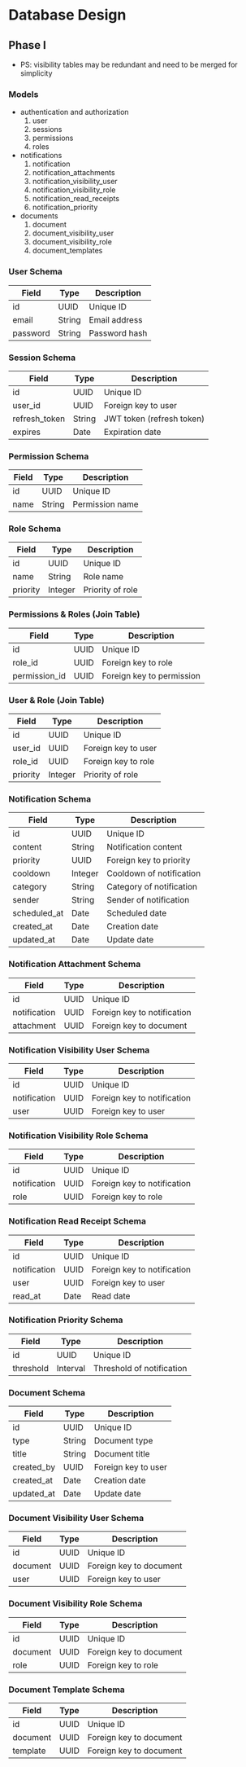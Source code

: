 # Database Design

## Phase I

- PS: visibility tables may be redundant and need to be merged for simplicity

### Models

- authentication and authorization
    1. user
    2. sessions
    3. permissions
    4. roles
- notifications
    1. notification
    2. notification_attachments
    3. notification_visibility_user
    4. notification_visibility_role
    5. notification_read_receipts
    6. notification_priority
- documents
    1. document
    2. document_visibility_user
    3. document_visibility_role
    4. document_templates

### User Schema

| Field    | Type   | Description   |
| -------- | ------ | ------------- |
| id       | UUID   | Unique ID     |
| email    | String | Email address |
| password | String | Password hash |

### Session Schema

| Field         | Type   | Description               |
| ------------- | ------ | ------------------------- |
| id            | UUID   | Unique ID                 |
| user_id       | UUID   | Foreign key to user       |
| refresh_token | String | JWT token (refresh token) |
| expires       | Date   | Expiration date           |

### Permission Schema

| Field | Type   | Description     |
| ----- | ------ | --------------- |
| id    | UUID   | Unique ID       |
| name  | String | Permission name |

### Role Schema

| Field    | Type    | Description      |
| -------- | ------- | ---------------- |
| id       | UUID    | Unique ID        |
| name     | String  | Role name        |
| priority | Integer | Priority of role |

### Permissions & Roles (Join Table)

| Field         | Type | Description               |
| ------------- | ---- | ------------------------- |
| id            | UUID | Unique ID                 |
| role_id       | UUID | Foreign key to role       |
| permission_id | UUID | Foreign key to permission |

### User & Role (Join Table)

| Field    | Type    | Description         |
| -------- | ------- | ------------------- |
| id       | UUID    | Unique ID           |
| user_id  | UUID    | Foreign key to user |
| role_id  | UUID    | Foreign key to role |
| priority | Integer | Priority of role    |

### Notification Schema

| Field        | Type    | Description              |
| ------------ | ------- | ------------------------ |
| id           | UUID    | Unique ID                |
| content      | String  | Notification content     |
| priority     | UUID    | Foreign key to priority  |
| cooldown     | Integer | Cooldown of notification |
| category     | String  | Category of notification |
| sender       | String  | Sender of notification   |
| scheduled_at | Date    | Scheduled date           |
| created_at   | Date    | Creation date            |
| updated_at   | Date    | Update date              |

### Notification Attachment Schema

| Field        | Type | Description                 |
| ------------ | ---- | --------------------------- |
| id           | UUID | Unique ID                   |
| notification | UUID | Foreign key to notification |
| attachment   | UUID | Foreign key to document     |

### Notification Visibility User Schema

| Field        | Type | Description                 |
| ------------ | ---- | --------------------------- |
| id           | UUID | Unique ID                   |
| notification | UUID | Foreign key to notification |
| user         | UUID | Foreign key to user         |

### Notification Visibility Role Schema

| Field        | Type | Description                 |
| ------------ | ---- | --------------------------- |
| id           | UUID | Unique ID                   |
| notification | UUID | Foreign key to notification |
| role         | UUID | Foreign key to role         |

### Notification Read Receipt Schema

| Field        | Type | Description                 |
| ------------ | ---- | --------------------------- |
| id           | UUID | Unique ID                   |
| notification | UUID | Foreign key to notification |
| user         | UUID | Foreign key to user         |
| read_at      | Date | Read date                   |

### Notification Priority Schema

| Field     | Type     | Description               |
| --------- | -------- | ------------------------- |
| id        | UUID     | Unique ID                 |
| threshold | Interval | Threshold of notification |

### Document Schema

| Field      | Type   | Description         |
| ---------- | ------ | ------------------- |
| id         | UUID   | Unique ID           |
| type       | String | Document type       |
| title      | String | Document title      |
| created_by | UUID   | Foreign key to user |
| created_at | Date   | Creation date       |
| updated_at | Date   | Update date         |

### Document Visibility User Schema

| Field    | Type | Description             |
| -------- | ---- | ----------------------- |
| id       | UUID | Unique ID               |
| document | UUID | Foreign key to document |
| user     | UUID | Foreign key to user     |

### Document Visibility Role Schema

| Field    | Type | Description             |
| -------- | ---- | ----------------------- |
| id       | UUID | Unique ID               |
| document | UUID | Foreign key to document |
| role     | UUID | Foreign key to role     |

### Document Template Schema

| Field    | Type | Description             |
| -------- | ---- | ----------------------- |
| id       | UUID | Unique ID               |
| document | UUID | Foreign key to document |
| template | UUID | Foreign key to document |
